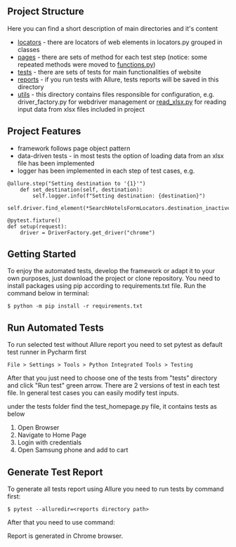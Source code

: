 
## Project Structure
Here you can find a short description of main directories and it's content
- [locators](locators) - there are locators of web elements in locators.py grouped in classes
- [pages](pages) - there are sets of method for each test step (notice: some repeated methods were moved to [functions.py](utils/functions.py))
- [tests](tests) - there are sets of tests for main functionalities of website
- [reports](reports) - if you run tests with Allure, tests reports will be saved in this directory
- [utils](utils) - this directory contains files responsible for configuration, e.g. driver_factory.py for webdriver management or [read_xlsx.py](utils/read_xlsx.py) for reading input data from xlsx files included in project

## Project Features
- framework follows page object pattern
- data-driven tests - in most tests the option of loading data from an xlsx file has been implemented
- logger has been implemented in each step of test cases, e.g.
```
@allure.step("Setting destination to '{1}'")
    def set_destination(self, destination):
        self.logger.info(f"Setting destination: {destination}")
        self.driver.find_element(*SearchHotelsFormLocators.destination_inactive).click()
```
```
@pytest.fixture()
def setup(request):
    driver = DriverFactory.get_driver("chrome")
```


## Getting Started

To enjoy the automated tests, develop the framework or adapt it to your own purposes, just download the project or clone repository. You need to install packages using pip according to requirements.txt file.
Run the command below in terminal:

```
$ python -m pip install -r requirements.txt
```

## Run Automated Tests

To run selected test without Allure report you need to set pytest as default test runner in Pycharm first
```
File > Settings > Tools > Python Integrated Tools > Testing
```
After that you just need to choose one of the tests from "tests" directory and click "Run test" green arrow. There are 2 versions of test in each test file. In general test cases you can easily modify test inputs. 

under the tests folder find the test_homepage.py file, it contains tests as below

1) Open Browser
2) Navigate to Home Page
3) Login with credentials
4) Open Samsung phone and add to cart

## Generate Test Report

To generate all tests report using Allure you need to run tests by command first:
```
$ pytest --alluredir=<reports directory path>
```
After that you need to use command:

Report is generated in Chrome browser.

